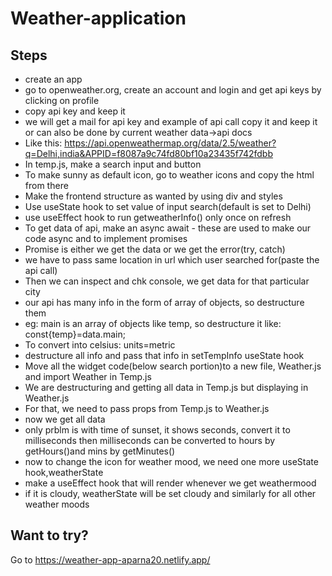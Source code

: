 # Weather-application

## Steps
- create an app 
- go to openweather.org, create an account and login and get api keys by clicking on profile
- copy api key and keep it
- we will get a mail for api key and example of api call copy it and keep it or can also be done by current weather data->api docs
- Like this: https://api.openweathermap.org/data/2.5/weather?q=Delhi,india&APPID=f8087a9c74fd80bf10a23435f742fdbb
- In temp.js, make a search input and button
- To make sunny as default icon, go to weather icons and copy the html from there
- Make the frontend structure as wanted by using div and styles
- Use useState hook to set value of input search(default is set to Delhi)
- use useEffect hook to run getweatherInfo() only once on refresh
- To get data of api, make an async await - these are used to make our code async and to implement promises
- Promise is either we get the data or we get the error(try, catch)
- we have to pass same location in url which user searched for(paste the api call)
- Then we can inspect and chk console, we get data for that particular city
- our api has many info in the form of array of objects, so destructure them
- eg: main is an array of objects like temp, so destructure it like:
const{temp}=data.main;
- To convert into celsius: units=metric
- destructure all info and pass that info in setTempInfo useState hook
- Move all the widget code(below search portion)to a new file, Weather.js and import Weather in Temp.js
- We are destructuring and getting all data in Temp.js but displaying in Weather.js
- For that, we need to pass props from Temp.js to Weather.js
- now we get all data 
- only prblm is with time of sunset, it shows seconds, convert it to milliseconds
  then milliseconds can be converted to hours by getHours()and mins by getMinutes()
- now to change the icon for weather mood, we need one more useState hook,weatherState
- make a useEffect hook that will render whenever we get weathermood
- if it is cloudy, weatherState will be set cloudy and similarly for all other weather moods

## Want to try? 
Go to https://weather-app-aparna20.netlify.app/
